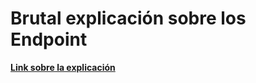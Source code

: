 
# Brutal explicación sobre los Endpoint

[**Link sobre la explicación**](https://youtube.com/shorts/aSiH4vFG7dM?feature=share)